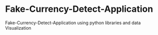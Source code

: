 # Fake-Currency-Detect-Application
Fake-Currency-Detect-Application using python libraries and data Visualization

